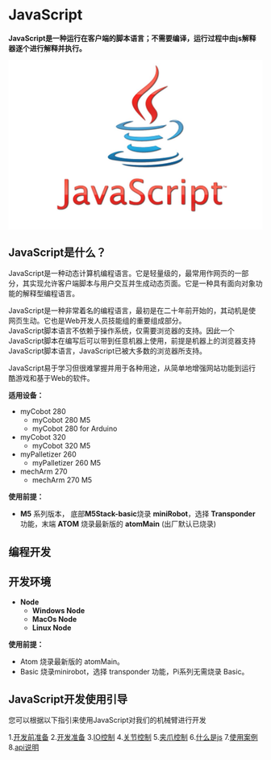 # JavaScript

**JavaScript是一种运行在客户端的脚本语言；不需要编译，运行过程中由js解释器逐个进行解释并执行。**<br>

<img src=../../../resources/3-FunctionsAndApplications/6.developmentGuide/JavaScript/js.png width="600" align="center">
<br>

## JavaScript是什么？

JavaScript是一种动态计算机编程语言。它是轻量级的，最常用作网页的一部分，其实现允许客户端脚本与用户交互并生成动态页面。它是一种具有面向对象功能的解释型编程语言。<br>

JavaScript是一种非常着名的编程语言，最初是在二十年前开始的，其动机是使网页生动。它也是Web开发人员技能组的重要组成部分。<br>
JavaScript脚本语言不依赖于操作系统，仅需要浏览器的支持。因此一个JavaScript脚本在编写后可以带到任意机器上使用，前提是机器上的浏览器支持JavaScript脚本语言，JavaScript已被大多数的浏览器所支持。<br>

JavaScript易于学习但很难掌握并用于各种用途，从简单地增强网站功能到运行酷游戏和基于Web的软件。<br>

**适用设备：**

- myCobot 280
  - myCobot 280 M5
  - myCobot 280 for Arduino <br>
- myCobot 320
  - myCobot 320 M5<br>
- myPalletizer 260
  - myPalletizer 260 M5 <br>
- mechArm 270
  - mechArm 270 M5<br>


**使用前提：**

- **M5** 系列版本， 底部**M5Stack-basic**烧录 **miniRobot**，选择 **Transponder** 功能，末端 **ATOM** 烧录最新版的 **atomMain** (出厂默认已烧录)

## 编程开发
## 开发环境

- **Node**<br>
  - **Windows Node**<br>
  - **MacOs Node**<br>
  - **Linux Node**<br>

**使用前提：**

- Atom 烧录最新版的 atomMain。
- Basic 烧录minirobot，选择 transponder 功能，Pi系列无需烧录 Basic。

## JavaScript开发使用引导

您可以根据以下指引来使用JavaScript对我们的机械臂进行开发

1.[开发前准备](./11.1-PreparationsBeforeDevelopment.md)
2.[开发准备](./11.2-PreparationsForDevelopment.md)
3.[IO控制](./11.3-IO_Control.md)
4.[关节控制](./11.4-Joint_Control.md)
5.[夹爪控制](./11.5-Gripper_Control.md)
6.[什么是js](./11.6-What_is_JS.md)
7.[使用案例](./11.7-Use_Cases.md)
8.[api说明](./11.8-API_Description.md)
